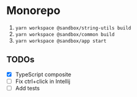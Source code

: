# Monorepo

1. `yarn workspace @sandbox/string-utils build`
2. `yarn workspace @sandbox/common build`
3. `yarn workspace @sandbox/app start`

## TODOs

- [x] TypeScript composite
- [ ] Fix ctrl+click in Intellij
- [ ] Add tests

